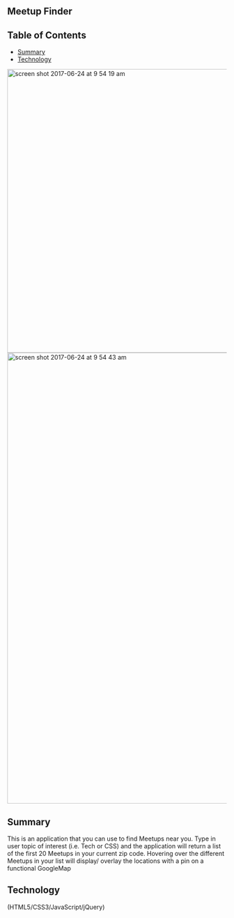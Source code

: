 ## Meetup Finder

## Table of Contents

  - [Summary](#summary)
  - [Technology](#technology)

<img width="651" alt="screen shot 2017-06-24 at 9 54 19 am" src="https://user-images.githubusercontent.com/11685278/27510373-cd1fa356-58c3-11e7-85c5-e4586ce5d89d.png">
<img width="1035" alt="screen shot 2017-06-24 at 9 54 43 am" src="https://user-images.githubusercontent.com/11685278/27510375-d314590a-58c3-11e7-8de9-fb1e8f56cdb8.png">


## Summary

 This is an application that you can use to find Meetups near you. Type in user topic of
 interest (i.e. Tech or CSS) and the application will return a list of the first 20 Meetups
 in your current zip code. Hovering over the different Meetups in your list will display/
 overlay the locations with a pin on a functional GoogleMap

## Technology

(HTML5/CSS3/JavaScript/jQuery)
